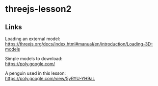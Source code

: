 # threejs-lesson2

## Links

Loading an external model:\
https://threejs.org/docs/index.html#manual/en/introduction/Loading-3D-models

Simple models to download:\
https://poly.google.com/

A penguin used in this lesson:\
https://poly.google.com/view/5yRYU-YH9aL
